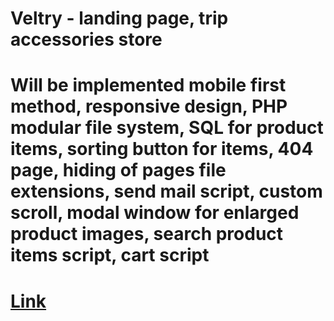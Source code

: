 # Veltry - landing page, trip accessories store
# Will be implemented mobile first method, responsive design, PHP modular file system, SQL for product items, sorting button for items, 404 page, hiding of pages file extensions, send mail script, custom scroll, modal window for enlarged product images, search product items script, cart script
# [Link](https://veltry.site "Link")